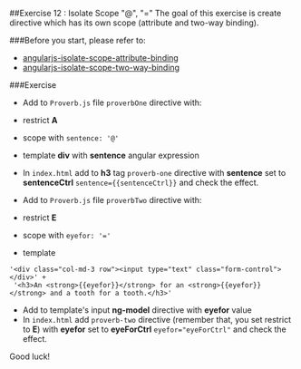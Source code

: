 ##Exercise 12 : Isolate Scope "@", "="
The goal of this exercise is create directive which has its own scope (attribute and two-way binding).

###Before you start, please refer to:
* [angularjs-isolate-scope-attribute-binding](https://egghead.io/lessons/angularjs-isolate-scope-attribute-binding)
* [angularjs-isolate-scope-two-way-binding](https://egghead.io/lessons/angularjs-isolate-scope-two-way-binding)

###Exercise
* Add to ```Proverb.js``` file ```proverbOne``` directive with:
 * restrict **A**
 * scope with ```sentence: '@'```
 * template **div** with **sentence** angular expression
* In ```index.html``` add to **h3** tag ```proverb-one``` directive with **sentence** set to **sentenceCtrl**
```sentence={{sentenceCtrl}}``` and check the effect.

* Add to ```Proverb.js``` file ```proverbTwo``` directive with:
 * restrict **E**
 * scope with ```eyefor: '='```
 * template 
``` 
'<div class="col-md-3 row"><input type="text" class="form-control"></div>' +
 '<h3>An <strong>{{eyefor}}</strong> for an <strong>{{eyefor}}</strong> and a tooth for a tooth.</h3>'
```

* Add to template's input **ng-model** directive with **eyefor** value
* In ```index.html``` add ```proverb-two``` directive (remember that, you set restrict to **E**) with **eyefor** set to **eyeForCtrl**
```eyefor="eyeForCtrl"``` and check the effect.

Good luck!
